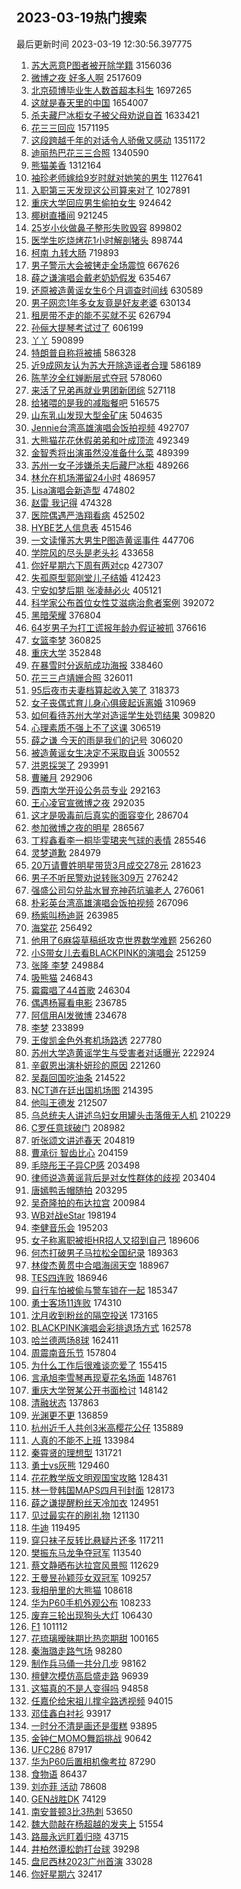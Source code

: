 ## 2023-03-19热门搜索 
最后更新时间 2023-03-19 12:30:56.397775 
1. [苏大恶意P图者被开除学籍](https://s.weibo.com/weibo?q=%23%E8%8B%8F%E5%A4%A7%E6%81%B6%E6%84%8FP%E5%9B%BE%E8%80%85%E8%A2%AB%E5%BC%80%E9%99%A4%E5%AD%A6%E7%B1%8D%23&t=31&band_rank=12&Refer=top) 3156036
1. [微博之夜 好多人啊](https://s.weibo.com/weibo?q=%E5%BE%AE%E5%8D%9A%E4%B9%8B%E5%A4%9C%20%E5%A5%BD%E5%A4%9A%E4%BA%BA%E5%95%8A&t=31&band_rank=1&Refer=top) 2517609
1. [北京硕博毕业生人数首超本科生](https://s.weibo.com/weibo?q=%23%E5%8C%97%E4%BA%AC%E7%A1%95%E5%8D%9A%E6%AF%95%E4%B8%9A%E7%94%9F%E4%BA%BA%E6%95%B0%E9%A6%96%E8%B6%85%E6%9C%AC%E7%A7%91%E7%94%9F%23&t=31&band_rank=16&Refer=top) 1697265
1. [这就是春天里的中国](https://s.weibo.com/weibo?q=%23%E8%BF%99%E5%B0%B1%E6%98%AF%E6%98%A5%E5%A4%A9%E9%87%8C%E7%9A%84%E4%B8%AD%E5%9B%BD%23&t=31&band_rank=3&Refer=top) 1654007
1. [杀夫藏尸冰柜女子被父母劝说自首](https://s.weibo.com/weibo?q=%23%E6%9D%80%E5%A4%AB%E8%97%8F%E5%B0%B8%E5%86%B0%E6%9F%9C%E5%A5%B3%E5%AD%90%E8%A2%AB%E7%88%B6%E6%AF%8D%E5%8A%9D%E8%AF%B4%E8%87%AA%E9%A6%96%23&t=31&band_rank=12&Refer=top) 1633421
1. [花三三回应](https://s.weibo.com/weibo?q=%23%E8%8A%B1%E4%B8%89%E4%B8%89%E5%9B%9E%E5%BA%94%23&t=31&band_rank=12&Refer=top) 1571195
1. [这段跨越千年的对话令人骄傲又感动](https://s.weibo.com/weibo?q=%23%E8%BF%99%E6%AE%B5%E8%B7%A8%E8%B6%8A%E5%8D%83%E5%B9%B4%E7%9A%84%E5%AF%B9%E8%AF%9D%E4%BB%A4%E4%BA%BA%E9%AA%84%E5%82%B2%E5%8F%88%E6%84%9F%E5%8A%A8%23&t=31&band_rank=3&Refer=top) 1351172
1. [迪丽热巴花三三合照](https://s.weibo.com/weibo?q=%23%E8%BF%AA%E4%B8%BD%E7%83%AD%E5%B7%B4%E8%8A%B1%E4%B8%89%E4%B8%89%E5%90%88%E7%85%A7%23&t=31&band_rank=7&Refer=top) 1340590
1. [熊猫美香](https://s.weibo.com/weibo?q=%E7%86%8A%E7%8C%AB%E7%BE%8E%E9%A6%99&t=31&band_rank=4&Refer=top) 1312164
1. [袖珍老师嫁给9岁时就对她笑的男生](https://s.weibo.com/weibo?q=%23%E8%A2%96%E7%8F%8D%E8%80%81%E5%B8%88%E5%AB%81%E7%BB%999%E5%B2%81%E6%97%B6%E5%B0%B1%E5%AF%B9%E5%A5%B9%E7%AC%91%E7%9A%84%E7%94%B7%E7%94%9F%23&t=31&band_rank=31&Refer=top) 1127641
1. [入职第三天发现这公司算来对了](https://s.weibo.com/weibo?q=%23%E5%85%A5%E8%81%8C%E7%AC%AC%E4%B8%89%E5%A4%A9%E5%8F%91%E7%8E%B0%E8%BF%99%E5%85%AC%E5%8F%B8%E7%AE%97%E6%9D%A5%E5%AF%B9%E4%BA%86%23&t=31&band_rank=5&Refer=top) 1027891
1. [重庆大学回应男生偷拍女生](https://s.weibo.com/weibo?q=%23%E9%87%8D%E5%BA%86%E5%A4%A7%E5%AD%A6%E5%9B%9E%E5%BA%94%E7%94%B7%E7%94%9F%E5%81%B7%E6%8B%8D%E5%A5%B3%E7%94%9F%23&t=31&band_rank=6&Refer=top) 924642
1. [椰树直播间](https://s.weibo.com/weibo?q=%E6%A4%B0%E6%A0%91%E7%9B%B4%E6%92%AD%E9%97%B4&t=31&band_rank=1&Refer=top) 921245
1. [25岁小伙做鼻子整形失败毁容](https://s.weibo.com/weibo?q=%2325%E5%B2%81%E5%B0%8F%E4%BC%99%E5%81%9A%E9%BC%BB%E5%AD%90%E6%95%B4%E5%BD%A2%E5%A4%B1%E8%B4%A5%E6%AF%81%E5%AE%B9%23&t=31&band_rank=37&Refer=top) 899802
1. [医学生吃烧烤花1小时解剖猪头](https://s.weibo.com/weibo?q=%23%E5%8C%BB%E5%AD%A6%E7%94%9F%E5%90%83%E7%83%A7%E7%83%A4%E8%8A%B11%E5%B0%8F%E6%97%B6%E8%A7%A3%E5%89%96%E7%8C%AA%E5%A4%B4%23&t=31&band_rank=7&Refer=top) 898744
1. [柯南 九转大肠](https://s.weibo.com/weibo?q=%E6%9F%AF%E5%8D%97%20%E4%B9%9D%E8%BD%AC%E5%A4%A7%E8%82%A0&t=31&band_rank=2&Refer=top) 719893
1. [男子警示大会被铐走全场震惊](https://s.weibo.com/weibo?q=%23%E7%94%B7%E5%AD%90%E8%AD%A6%E7%A4%BA%E5%A4%A7%E4%BC%9A%E8%A2%AB%E9%93%90%E8%B5%B0%E5%85%A8%E5%9C%BA%E9%9C%87%E6%83%8A%23&t=31&band_rank=50&Refer=top) 667626
1. [薛之谦演唱会戴老奶奶假发](https://s.weibo.com/weibo?q=%23%E8%96%9B%E4%B9%8B%E8%B0%A6%E6%BC%94%E5%94%B1%E4%BC%9A%E6%88%B4%E8%80%81%E5%A5%B6%E5%A5%B6%E5%81%87%E5%8F%91%23&t=31&band_rank=2&Refer=top) 635467
1. [还原被造黄谣女生6个月调查时间线](https://s.weibo.com/weibo?q=%23%E8%BF%98%E5%8E%9F%E8%A2%AB%E9%80%A0%E9%BB%84%E8%B0%A3%E5%A5%B3%E7%94%9F6%E4%B8%AA%E6%9C%88%E8%B0%83%E6%9F%A5%E6%97%B6%E9%97%B4%E7%BA%BF%23&t=31&band_rank=15&Refer=top) 630589
1. [男子网恋1年多女友竟是好友老婆](https://s.weibo.com/weibo?q=%23%E7%94%B7%E5%AD%90%E7%BD%91%E6%81%8B1%E5%B9%B4%E5%A4%9A%E5%A5%B3%E5%8F%8B%E7%AB%9F%E6%98%AF%E5%A5%BD%E5%8F%8B%E8%80%81%E5%A9%86%23&t=31&band_rank=5&Refer=top) 630134
1. [租房带不走的能不买就不买](https://s.weibo.com/weibo?q=%23%E7%A7%9F%E6%88%BF%E5%B8%A6%E4%B8%8D%E8%B5%B0%E7%9A%84%E8%83%BD%E4%B8%8D%E4%B9%B0%E5%B0%B1%E4%B8%8D%E4%B9%B0%23&t=31&band_rank=41&Refer=top) 626794
1. [孙俪大提琴考试过了](https://s.weibo.com/weibo?q=%23%E5%AD%99%E4%BF%AA%E5%A4%A7%E6%8F%90%E7%90%B4%E8%80%83%E8%AF%95%E8%BF%87%E4%BA%86%23&t=31&band_rank=11&Refer=top) 606199
1. [丫丫](https://s.weibo.com/weibo?q=%E4%B8%AB%E4%B8%AB&t=31&band_rank=4&Refer=top) 590899
1. [特朗普自称将被捕](https://s.weibo.com/weibo?q=%23%E7%89%B9%E6%9C%97%E6%99%AE%E8%87%AA%E7%A7%B0%E5%B0%86%E8%A2%AB%E6%8D%95%23&t=31&band_rank=6&Refer=top) 586328
1. [近9成网友认为苏大开除造谣者合理](https://s.weibo.com/weibo?q=%23%E8%BF%919%E6%88%90%E7%BD%91%E5%8F%8B%E8%AE%A4%E4%B8%BA%E8%8B%8F%E5%A4%A7%E5%BC%80%E9%99%A4%E9%80%A0%E8%B0%A3%E8%80%85%E5%90%88%E7%90%86%23&t=31&band_rank=18&Refer=top) 586189
1. [陈芋汐全红婵断层式夺冠](https://s.weibo.com/weibo?q=%23%E9%99%88%E8%8A%8B%E6%B1%90%E5%85%A8%E7%BA%A2%E5%A9%B5%E6%96%AD%E5%B1%82%E5%BC%8F%E5%A4%BA%E5%86%A0%23&t=31&band_rank=42&Refer=top) 578060
1. [来活了兄弟再就业男团新团综](https://s.weibo.com/weibo?q=%23%E6%9D%A5%E6%B4%BB%E4%BA%86%E5%85%84%E5%BC%9F%E5%86%8D%E5%B0%B1%E4%B8%9A%E7%94%B7%E5%9B%A2%E6%96%B0%E5%9B%A2%E7%BB%BC%23&t=31&band_rank=9&Refer=top) 527118
1. [给猪喂的是我的减脂餐吧](https://s.weibo.com/weibo?q=%23%E7%BB%99%E7%8C%AA%E5%96%82%E7%9A%84%E6%98%AF%E6%88%91%E7%9A%84%E5%87%8F%E8%84%82%E9%A4%90%E5%90%A7%23&t=31&band_rank=8&Refer=top) 516575
1. [山东乳山发现大型金矿床](https://s.weibo.com/weibo?q=%23%E5%B1%B1%E4%B8%9C%E4%B9%B3%E5%B1%B1%E5%8F%91%E7%8E%B0%E5%A4%A7%E5%9E%8B%E9%87%91%E7%9F%BF%E5%BA%8A%23&t=31&band_rank=48&Refer=top) 504635
1. [Jennie台湾高雄演唱会饭拍视频](https://s.weibo.com/weibo?q=%23Jennie%E5%8F%B0%E6%B9%BE%E9%AB%98%E9%9B%84%E6%BC%94%E5%94%B1%E4%BC%9A%E9%A5%AD%E6%8B%8D%E8%A7%86%E9%A2%91%23&t=31&band_rank=7&Refer=top) 492707
1. [大熊猫花花休假弟弟和叶成顶流](https://s.weibo.com/weibo?q=%23%E5%A4%A7%E7%86%8A%E7%8C%AB%E8%8A%B1%E8%8A%B1%E4%BC%91%E5%81%87%E5%BC%9F%E5%BC%9F%E5%92%8C%E5%8F%B6%E6%88%90%E9%A1%B6%E6%B5%81%23&t=31&band_rank=26&Refer=top) 492349
1. [金智秀将出演虽然没准备什么菜](https://s.weibo.com/weibo?q=%23%E9%87%91%E6%99%BA%E7%A7%80%E5%B0%86%E5%87%BA%E6%BC%94%E8%99%BD%E7%84%B6%E6%B2%A1%E5%87%86%E5%A4%87%E4%BB%80%E4%B9%88%E8%8F%9C%23&t=31&band_rank=10&Refer=top) 489399
1. [苏州一女子涉嫌杀夫后藏尸冰柜](https://s.weibo.com/weibo?q=%23%E8%8B%8F%E5%B7%9E%E4%B8%80%E5%A5%B3%E5%AD%90%E6%B6%89%E5%AB%8C%E6%9D%80%E5%A4%AB%E5%90%8E%E8%97%8F%E5%B0%B8%E5%86%B0%E6%9F%9C%23&t=31&band_rank=11&Refer=top) 489266
1. [林允在机场滞留24小时](https://s.weibo.com/weibo?q=%23%E6%9E%97%E5%85%81%E5%9C%A8%E6%9C%BA%E5%9C%BA%E6%BB%9E%E7%95%9924%E5%B0%8F%E6%97%B6%23&t=31&band_rank=15&Refer=top) 486957
1. [Lisa演唱会新造型](https://s.weibo.com/weibo?q=%23Lisa%E6%BC%94%E5%94%B1%E4%BC%9A%E6%96%B0%E9%80%A0%E5%9E%8B%23&t=31&band_rank=9&Refer=top) 474802
1. [赵雷 我记得](https://s.weibo.com/weibo?q=%E8%B5%B5%E9%9B%B7%20%E6%88%91%E8%AE%B0%E5%BE%97&t=31&band_rank=20&Refer=top) 474328
1. [医院偶遇严浩翔看病](https://s.weibo.com/weibo?q=%23%E5%8C%BB%E9%99%A2%E5%81%B6%E9%81%87%E4%B8%A5%E6%B5%A9%E7%BF%94%E7%9C%8B%E7%97%85%23&t=31&band_rank=13&Refer=top) 452502
1. [HYBE艺人信息表](https://s.weibo.com/weibo?q=%23HYBE%E8%89%BA%E4%BA%BA%E4%BF%A1%E6%81%AF%E8%A1%A8%23&t=31&band_rank=14&Refer=top) 451546
1. [一文读懂苏大男生P图造黄谣事件](https://s.weibo.com/weibo?q=%23%E4%B8%80%E6%96%87%E8%AF%BB%E6%87%82%E8%8B%8F%E5%A4%A7%E7%94%B7%E7%94%9FP%E5%9B%BE%E9%80%A0%E9%BB%84%E8%B0%A3%E4%BA%8B%E4%BB%B6%23&t=31&band_rank=25&Refer=top) 447706
1. [学院风的尽头是老头衫](https://s.weibo.com/weibo?q=%23%E5%AD%A6%E9%99%A2%E9%A3%8E%E7%9A%84%E5%B0%BD%E5%A4%B4%E6%98%AF%E8%80%81%E5%A4%B4%E8%A1%AB%23&t=31&band_rank=19&Refer=top) 433658
1. [你好星期六下周有两对cp](https://s.weibo.com/weibo?q=%23%E4%BD%A0%E5%A5%BD%E6%98%9F%E6%9C%9F%E5%85%AD%E4%B8%8B%E5%91%A8%E6%9C%89%E4%B8%A4%E5%AF%B9cp%23&t=31&band_rank=9&Refer=top) 427307
1. [失孤原型郭刚堂儿子结婚](https://s.weibo.com/weibo?q=%23%E5%A4%B1%E5%AD%A4%E5%8E%9F%E5%9E%8B%E9%83%AD%E5%88%9A%E5%A0%82%E5%84%BF%E5%AD%90%E7%BB%93%E5%A9%9A%23&t=31&band_rank=13&Refer=top) 412423
1. [宁安如梦后期 张凌赫必火](https://s.weibo.com/weibo?q=%E5%AE%81%E5%AE%89%E5%A6%82%E6%A2%A6%E5%90%8E%E6%9C%9F%20%E5%BC%A0%E5%87%8C%E8%B5%AB%E5%BF%85%E7%81%AB&t=31&band_rank=36&Refer=top) 405121
1. [科学家公布首位女性艾滋病治愈者案例](https://s.weibo.com/weibo?q=%23%E7%A7%91%E5%AD%A6%E5%AE%B6%E5%85%AC%E5%B8%83%E9%A6%96%E4%BD%8D%E5%A5%B3%E6%80%A7%E8%89%BE%E6%BB%8B%E7%97%85%E6%B2%BB%E6%84%88%E8%80%85%E6%A1%88%E4%BE%8B%23&t=31&band_rank=39&Refer=top) 392072
1. [黑暗荣耀](https://s.weibo.com/weibo?q=%23%E9%BB%91%E6%9A%97%E8%8D%A3%E8%80%80%23&t=31&band_rank=8&Refer=top) 376804
1. [64岁男子为打工谎报年龄办假证被抓](https://s.weibo.com/weibo?q=%2364%E5%B2%81%E7%94%B7%E5%AD%90%E4%B8%BA%E6%89%93%E5%B7%A5%E8%B0%8E%E6%8A%A5%E5%B9%B4%E9%BE%84%E5%8A%9E%E5%81%87%E8%AF%81%E8%A2%AB%E6%8A%93%23&t=31&band_rank=18&Refer=top) 376616
1. [女篮李梦](https://s.weibo.com/weibo?q=%E5%A5%B3%E7%AF%AE%E6%9D%8E%E6%A2%A6&t=31&band_rank=22&Refer=top) 360825
1. [重庆大学](https://s.weibo.com/weibo?q=%E9%87%8D%E5%BA%86%E5%A4%A7%E5%AD%A6&t=31&band_rank=13&Refer=top) 352848
1. [在暴雪时分返航成功海报](https://s.weibo.com/weibo?q=%23%E5%9C%A8%E6%9A%B4%E9%9B%AA%E6%97%B6%E5%88%86%E8%BF%94%E8%88%AA%E6%88%90%E5%8A%9F%E6%B5%B7%E6%8A%A5%23&t=31&band_rank=25&Refer=top) 338460
1. [花三三卢靖姗合照](https://s.weibo.com/weibo?q=%E8%8A%B1%E4%B8%89%E4%B8%89%E5%8D%A2%E9%9D%96%E5%A7%97%E5%90%88%E7%85%A7&t=31&band_rank=13&Refer=top) 326011
1. [95后夜市夫妻档算起收入笑了](https://s.weibo.com/weibo?q=%2395%E5%90%8E%E5%A4%9C%E5%B8%82%E5%A4%AB%E5%A6%BB%E6%A1%A3%E7%AE%97%E8%B5%B7%E6%94%B6%E5%85%A5%E7%AC%91%E4%BA%86%23&t=31&band_rank=21&Refer=top) 318373
1. [女子丧偶式育儿身心俱疲起诉离婚](https://s.weibo.com/weibo?q=%23%E5%A5%B3%E5%AD%90%E4%B8%A7%E5%81%B6%E5%BC%8F%E8%82%B2%E5%84%BF%E8%BA%AB%E5%BF%83%E4%BF%B1%E7%96%B2%E8%B5%B7%E8%AF%89%E7%A6%BB%E5%A9%9A%23&t=31&band_rank=49&Refer=top) 310969
1. [如何看待苏州大学对造谣学生处罚结果](https://s.weibo.com/weibo?q=%23%E5%A6%82%E4%BD%95%E7%9C%8B%E5%BE%85%E8%8B%8F%E5%B7%9E%E5%A4%A7%E5%AD%A6%E5%AF%B9%E9%80%A0%E8%B0%A3%E5%AD%A6%E7%94%9F%E5%A4%84%E7%BD%9A%E7%BB%93%E6%9E%9C%23&t=31&band_rank=17&Refer=top) 309820
1. [心理素质不强上不了这课](https://s.weibo.com/weibo?q=%23%E5%BF%83%E7%90%86%E7%B4%A0%E8%B4%A8%E4%B8%8D%E5%BC%BA%E4%B8%8A%E4%B8%8D%E4%BA%86%E8%BF%99%E8%AF%BE%23&t=31&band_rank=50&Refer=top) 306519
1. [薛之谦 今天的雨是我们的记号](https://s.weibo.com/weibo?q=%E8%96%9B%E4%B9%8B%E8%B0%A6%20%E4%BB%8A%E5%A4%A9%E7%9A%84%E9%9B%A8%E6%98%AF%E6%88%91%E4%BB%AC%E7%9A%84%E8%AE%B0%E5%8F%B7&t=31&band_rank=25&Refer=top) 306020
1. [被造黄谣女生决定不采取自诉](https://s.weibo.com/weibo?q=%23%E8%A2%AB%E9%80%A0%E9%BB%84%E8%B0%A3%E5%A5%B3%E7%94%9F%E5%86%B3%E5%AE%9A%E4%B8%8D%E9%87%87%E5%8F%96%E8%87%AA%E8%AF%89%23&t=31&band_rank=14&Refer=top) 300552
1. [洪恩採哭了](https://s.weibo.com/weibo?q=%23%E6%B4%AA%E6%81%A9%E6%8E%A1%E5%93%AD%E4%BA%86%23&t=31&band_rank=10&Refer=top) 293991
1. [曹曦月](https://s.weibo.com/weibo?q=%E6%9B%B9%E6%9B%A6%E6%9C%88&t=31&band_rank=11&Refer=top) 292906
1. [西南大学开设公务员专业](https://s.weibo.com/weibo?q=%23%E8%A5%BF%E5%8D%97%E5%A4%A7%E5%AD%A6%E5%BC%80%E8%AE%BE%E5%85%AC%E5%8A%A1%E5%91%98%E4%B8%93%E4%B8%9A%23&t=31&band_rank=12&Refer=top) 292163
1. [王心凌官宣微博之夜](https://s.weibo.com/weibo?q=%23%E7%8E%8B%E5%BF%83%E5%87%8C%E5%AE%98%E5%AE%A3%E5%BE%AE%E5%8D%9A%E4%B9%8B%E5%A4%9C%23&t=31&band_rank=25&Refer=top) 292035
1. [这才是吸毒前后真实的面容变化](https://s.weibo.com/weibo?q=%23%E8%BF%99%E6%89%8D%E6%98%AF%E5%90%B8%E6%AF%92%E5%89%8D%E5%90%8E%E7%9C%9F%E5%AE%9E%E7%9A%84%E9%9D%A2%E5%AE%B9%E5%8F%98%E5%8C%96%23&t=31&band_rank=15&Refer=top) 286704
1. [参加微博之夜的明星](https://s.weibo.com/weibo?q=%23%E5%8F%82%E5%8A%A0%E5%BE%AE%E5%8D%9A%E4%B9%8B%E5%A4%9C%E7%9A%84%E6%98%8E%E6%98%9F%23&t=31&band_rank=23&Refer=top) 286567
1. [丁程鑫看李一桐毕雯珺夹气球的表情](https://s.weibo.com/weibo?q=%23%E4%B8%81%E7%A8%8B%E9%91%AB%E7%9C%8B%E6%9D%8E%E4%B8%80%E6%A1%90%E6%AF%95%E9%9B%AF%E7%8F%BA%E5%A4%B9%E6%B0%94%E7%90%83%E7%9A%84%E8%A1%A8%E6%83%85%23&t=31&band_rank=16&Refer=top) 285546
1. [灵梦道歉](https://s.weibo.com/weibo?q=%23%E7%81%B5%E6%A2%A6%E9%81%93%E6%AD%89%23&t=31&band_rank=17&Refer=top) 284979
1. [20万请曹姓明星带货3月成交278元](https://s.weibo.com/weibo?q=%2320%E4%B8%87%E8%AF%B7%E6%9B%B9%E5%A7%93%E6%98%8E%E6%98%9F%E5%B8%A6%E8%B4%A73%E6%9C%88%E6%88%90%E4%BA%A4278%E5%85%83%23&t=31&band_rank=33&Refer=top) 281623
1. [男子不听民警劝说转账309万](https://s.weibo.com/weibo?q=%23%E7%94%B7%E5%AD%90%E4%B8%8D%E5%90%AC%E6%B0%91%E8%AD%A6%E5%8A%9D%E8%AF%B4%E8%BD%AC%E8%B4%A6309%E4%B8%87%23&t=31&band_rank=22&Refer=top) 276242
1. [强盛公司勾兑盐水冒充神药坑骗老人](https://s.weibo.com/weibo?q=%23%E5%BC%BA%E7%9B%9B%E5%85%AC%E5%8F%B8%E5%8B%BE%E5%85%91%E7%9B%90%E6%B0%B4%E5%86%92%E5%85%85%E7%A5%9E%E8%8D%AF%E5%9D%91%E9%AA%97%E8%80%81%E4%BA%BA%23&t=31&band_rank=18&Refer=top) 276061
1. [朴彩英台湾高雄演唱会饭拍视频](https://s.weibo.com/weibo?q=%23%E6%9C%B4%E5%BD%A9%E8%8B%B1%E5%8F%B0%E6%B9%BE%E9%AB%98%E9%9B%84%E6%BC%94%E5%94%B1%E4%BC%9A%E9%A5%AD%E6%8B%8D%E8%A7%86%E9%A2%91%23&t=31&band_rank=24&Refer=top) 267096
1. [杨紫叫杨迪哥](https://s.weibo.com/weibo?q=%23%E6%9D%A8%E7%B4%AB%E5%8F%AB%E6%9D%A8%E8%BF%AA%E5%93%A5%23&t=31&band_rank=19&Refer=top) 263985
1. [海棠花](https://s.weibo.com/weibo?q=%23%E6%B5%B7%E6%A3%A0%E8%8A%B1%23&t=31&band_rank=43&Refer=top) 256492
1. [他用了6麻袋草稿纸攻克世界数学难题](https://s.weibo.com/weibo?q=%23%E4%BB%96%E7%94%A8%E4%BA%866%E9%BA%BB%E8%A2%8B%E8%8D%89%E7%A8%BF%E7%BA%B8%E6%94%BB%E5%85%8B%E4%B8%96%E7%95%8C%E6%95%B0%E5%AD%A6%E9%9A%BE%E9%A2%98%23&t=31&band_rank=34&Refer=top) 256260
1. [小S带女儿去看BLACKPINK的演唱会](https://s.weibo.com/weibo?q=%23%E5%B0%8FS%E5%B8%A6%E5%A5%B3%E5%84%BF%E5%8E%BB%E7%9C%8BBLACKPINK%E7%9A%84%E6%BC%94%E5%94%B1%E4%BC%9A%23&t=31&band_rank=20&Refer=top) 251259
1. [张隆 李梦](https://s.weibo.com/weibo?q=%E5%BC%A0%E9%9A%86%20%E6%9D%8E%E6%A2%A6&t=31&band_rank=21&Refer=top) 249884
1. [吸熊猫](https://s.weibo.com/weibo?q=%E5%90%B8%E7%86%8A%E7%8C%AB&t=31&band_rank=29&Refer=top) 246843
1. [霉霉唱了44首歌](https://s.weibo.com/weibo?q=%E9%9C%89%E9%9C%89%E5%94%B1%E4%BA%8644%E9%A6%96%E6%AD%8C&t=31&band_rank=22&Refer=top) 246304
1. [偶遇杨幂看电影](https://s.weibo.com/weibo?q=%23%E5%81%B6%E9%81%87%E6%9D%A8%E5%B9%82%E7%9C%8B%E7%94%B5%E5%BD%B1%23&t=31&band_rank=23&Refer=top) 236785
1. [阿信用AI发微博](https://s.weibo.com/weibo?q=%23%E9%98%BF%E4%BF%A1%E7%94%A8AI%E5%8F%91%E5%BE%AE%E5%8D%9A%23&t=31&band_rank=24&Refer=top) 234678
1. [李梦](https://s.weibo.com/weibo?q=%E6%9D%8E%E6%A2%A6&t=31&band_rank=25&Refer=top) 233899
1. [王俊凯金色外套机场路透](https://s.weibo.com/weibo?q=%23%E7%8E%8B%E4%BF%8A%E5%87%AF%E9%87%91%E8%89%B2%E5%A4%96%E5%A5%97%E6%9C%BA%E5%9C%BA%E8%B7%AF%E9%80%8F%23&t=31&band_rank=26&Refer=top) 227780
1. [苏州大学造黄谣学生与受害者对话曝光](https://s.weibo.com/weibo?q=%23%E8%8B%8F%E5%B7%9E%E5%A4%A7%E5%AD%A6%E9%80%A0%E9%BB%84%E8%B0%A3%E5%AD%A6%E7%94%9F%E4%B8%8E%E5%8F%97%E5%AE%B3%E8%80%85%E5%AF%B9%E8%AF%9D%E6%9B%9D%E5%85%89%23&t=31&band_rank=41&Refer=top) 222924
1. [辛叡恩出演朴妍珍的原因](https://s.weibo.com/weibo?q=%23%E8%BE%9B%E5%8F%A1%E6%81%A9%E5%87%BA%E6%BC%94%E6%9C%B4%E5%A6%8D%E7%8F%8D%E7%9A%84%E5%8E%9F%E5%9B%A0%23&t=31&band_rank=32&Refer=top) 221260
1. [吴磊回国吃油条](https://s.weibo.com/weibo?q=%23%E5%90%B4%E7%A3%8A%E5%9B%9E%E5%9B%BD%E5%90%83%E6%B2%B9%E6%9D%A1%23&t=31&band_rank=30&Refer=top) 214522
1. [NCT道在廷出国机场图](https://s.weibo.com/weibo?q=%23NCT%E9%81%93%E5%9C%A8%E5%BB%B7%E5%87%BA%E5%9B%BD%E6%9C%BA%E5%9C%BA%E5%9B%BE%23&t=31&band_rank=29&Refer=top) 214395
1. [他叫王德发](https://s.weibo.com/weibo?q=%E4%BB%96%E5%8F%AB%E7%8E%8B%E5%BE%B7%E5%8F%91&t=31&band_rank=24&Refer=top) 212507
1. [乌总统夫人讲述乌妇女用罐头击落俄无人机](https://s.weibo.com/weibo?q=%23%E4%B9%8C%E6%80%BB%E7%BB%9F%E5%A4%AB%E4%BA%BA%E8%AE%B2%E8%BF%B0%E4%B9%8C%E5%A6%87%E5%A5%B3%E7%94%A8%E7%BD%90%E5%A4%B4%E5%87%BB%E8%90%BD%E4%BF%84%E6%97%A0%E4%BA%BA%E6%9C%BA%23&t=31&band_rank=34&Refer=top) 210229
1. [C罗任意球破门](https://s.weibo.com/weibo?q=%23C%E7%BD%97%E4%BB%BB%E6%84%8F%E7%90%83%E7%A0%B4%E9%97%A8%23&t=31&band_rank=16&Refer=top) 208982
1. [听张颂文讲述春天](https://s.weibo.com/weibo?q=%23%E5%90%AC%E5%BC%A0%E9%A2%82%E6%96%87%E8%AE%B2%E8%BF%B0%E6%98%A5%E5%A4%A9%23&t=31&band_rank=27&Refer=top) 204819
1. [曹承衍 智齿比心](https://s.weibo.com/weibo?q=%E6%9B%B9%E6%89%BF%E8%A1%8D%20%E6%99%BA%E9%BD%BF%E6%AF%94%E5%BF%83&t=31&band_rank=36&Refer=top) 204159
1. [毛晓彤王子异CP感](https://s.weibo.com/weibo?q=%23%E6%AF%9B%E6%99%93%E5%BD%A4%E7%8E%8B%E5%AD%90%E5%BC%82CP%E6%84%9F%23&t=31&band_rank=40&Refer=top) 203498
1. [律师说造黄谣背后是对女性群体的歧视](https://s.weibo.com/weibo?q=%23%E5%BE%8B%E5%B8%88%E8%AF%B4%E9%80%A0%E9%BB%84%E8%B0%A3%E8%83%8C%E5%90%8E%E6%98%AF%E5%AF%B9%E5%A5%B3%E6%80%A7%E7%BE%A4%E4%BD%93%E7%9A%84%E6%AD%A7%E8%A7%86%23&t=31&band_rank=26&Refer=top) 203404
1. [唐嫣鸭舌帽随拍](https://s.weibo.com/weibo?q=%23%E5%94%90%E5%AB%A3%E9%B8%AD%E8%88%8C%E5%B8%BD%E9%9A%8F%E6%8B%8D%23&t=31&band_rank=26&Refer=top) 203295
1. [吴奇隆拍的布达拉宫](https://s.weibo.com/weibo?q=%23%E5%90%B4%E5%A5%87%E9%9A%86%E6%8B%8D%E7%9A%84%E5%B8%83%E8%BE%BE%E6%8B%89%E5%AE%AB%23&t=31&band_rank=37&Refer=top) 200984
1. [WB对战eStar](https://s.weibo.com/weibo?q=%23WB%E5%AF%B9%E6%88%98eStar%23&t=31&band_rank=28&Refer=top) 198194
1. [李健音乐会](https://s.weibo.com/weibo?q=%E6%9D%8E%E5%81%A5%E9%9F%B3%E4%B9%90%E4%BC%9A&t=31&band_rank=29&Refer=top) 195203
1. [女子称离职被拒HR招人又招到自己](https://s.weibo.com/weibo?q=%23%E5%A5%B3%E5%AD%90%E7%A7%B0%E7%A6%BB%E8%81%8C%E8%A2%AB%E6%8B%92HR%E6%8B%9B%E4%BA%BA%E5%8F%88%E6%8B%9B%E5%88%B0%E8%87%AA%E5%B7%B1%23&t=31&band_rank=30&Refer=top) 189606
1. [何杰打破男子马拉松全国纪录](https://s.weibo.com/weibo?q=%23%E4%BD%95%E6%9D%B0%E6%89%93%E7%A0%B4%E7%94%B7%E5%AD%90%E9%A9%AC%E6%8B%89%E6%9D%BE%E5%85%A8%E5%9B%BD%E7%BA%AA%E5%BD%95%23&t=31&band_rank=28&Refer=top) 189363
1. [林俊杰黄贯中合唱海阔天空](https://s.weibo.com/weibo?q=%23%E6%9E%97%E4%BF%8A%E6%9D%B0%E9%BB%84%E8%B4%AF%E4%B8%AD%E5%90%88%E5%94%B1%E6%B5%B7%E9%98%94%E5%A4%A9%E7%A9%BA%23&t=31&band_rank=31&Refer=top) 188967
1. [TES四连败](https://s.weibo.com/weibo?q=%23TES%E5%9B%9B%E8%BF%9E%E8%B4%A5%23&t=31&band_rank=32&Refer=top) 186946
1. [自行车怕被偷与警车锁在一起](https://s.weibo.com/weibo?q=%23%E8%87%AA%E8%A1%8C%E8%BD%A6%E6%80%95%E8%A2%AB%E5%81%B7%E4%B8%8E%E8%AD%A6%E8%BD%A6%E9%94%81%E5%9C%A8%E4%B8%80%E8%B5%B7%23&t=31&band_rank=49&Refer=top) 185347
1. [勇士客场11连败](https://s.weibo.com/weibo?q=%23%E5%8B%87%E5%A3%AB%E5%AE%A2%E5%9C%BA11%E8%BF%9E%E8%B4%A5%23&t=31&band_rank=30&Refer=top) 174310
1. [沈月收到粉丝的隔空投送](https://s.weibo.com/weibo?q=%23%E6%B2%88%E6%9C%88%E6%94%B6%E5%88%B0%E7%B2%89%E4%B8%9D%E7%9A%84%E9%9A%94%E7%A9%BA%E6%8A%95%E9%80%81%23&t=31&band_rank=32&Refer=top) 173165
1. [BLACKPINK演唱会彩排退场方式](https://s.weibo.com/weibo?q=%23BLACKPINK%E6%BC%94%E5%94%B1%E4%BC%9A%E5%BD%A9%E6%8E%92%E9%80%80%E5%9C%BA%E6%96%B9%E5%BC%8F%23&t=31&band_rank=33&Refer=top) 162578
1. [哈兰德两场8球](https://s.weibo.com/weibo?q=%23%E5%93%88%E5%85%B0%E5%BE%B7%E4%B8%A4%E5%9C%BA8%E7%90%83%23&t=31&band_rank=31&Refer=top) 162411
1. [周震南音乐节](https://s.weibo.com/weibo?q=%E5%91%A8%E9%9C%87%E5%8D%97%E9%9F%B3%E4%B9%90%E8%8A%82&t=31&band_rank=35&Refer=top) 157804
1. [为什么工作后很难谈恋爱了](https://s.weibo.com/weibo?q=%23%E4%B8%BA%E4%BB%80%E4%B9%88%E5%B7%A5%E4%BD%9C%E5%90%8E%E5%BE%88%E9%9A%BE%E8%B0%88%E6%81%8B%E7%88%B1%E4%BA%86%23&t=31&band_rank=36&Refer=top) 155415
1. [言承旭李雪琴再现夏花名场面](https://s.weibo.com/weibo?q=%23%E8%A8%80%E6%89%BF%E6%97%AD%E6%9D%8E%E9%9B%AA%E7%90%B4%E5%86%8D%E7%8E%B0%E5%A4%8F%E8%8A%B1%E5%90%8D%E5%9C%BA%E9%9D%A2%23&t=31&band_rank=37&Refer=top) 148761
1. [重庆大学贺某公开书面检讨](https://s.weibo.com/weibo?q=%23%E9%87%8D%E5%BA%86%E5%A4%A7%E5%AD%A6%E8%B4%BA%E6%9F%90%E5%85%AC%E5%BC%80%E4%B9%A6%E9%9D%A2%E6%A3%80%E8%AE%A8%23&t=31&band_rank=31&Refer=top) 148142
1. [清融状态](https://s.weibo.com/weibo?q=%23%E6%B8%85%E8%9E%8D%E7%8A%B6%E6%80%81%23&t=31&band_rank=38&Refer=top) 137863
1. [光渊更不更](https://s.weibo.com/weibo?q=%23%E5%85%89%E6%B8%8A%E6%9B%B4%E4%B8%8D%E6%9B%B4%23&t=31&band_rank=39&Refer=top) 136859
1. [杭州近千人共创3米高樱花公仔](https://s.weibo.com/weibo?q=%23%E6%9D%AD%E5%B7%9E%E8%BF%91%E5%8D%83%E4%BA%BA%E5%85%B1%E5%88%9B3%E7%B1%B3%E9%AB%98%E6%A8%B1%E8%8A%B1%E5%85%AC%E4%BB%94%23&t=31&band_rank=40&Refer=top) 135889
1. [人真的不能不上班](https://s.weibo.com/weibo?q=%23%E4%BA%BA%E7%9C%9F%E7%9A%84%E4%B8%8D%E8%83%BD%E4%B8%8D%E4%B8%8A%E7%8F%AD%23&t=31&band_rank=40&Refer=top) 133984
1. [秦霄贤的理想型](https://s.weibo.com/weibo?q=%23%E7%A7%A6%E9%9C%84%E8%B4%A4%E7%9A%84%E7%90%86%E6%83%B3%E5%9E%8B%23&t=31&band_rank=41&Refer=top) 131721
1. [勇士vs灰熊](https://s.weibo.com/weibo?q=%23%E5%8B%87%E5%A3%ABvs%E7%81%B0%E7%86%8A%23&t=31&band_rank=46&Refer=top) 129460
1. [花花教学版文明观国宝攻略](https://s.weibo.com/weibo?q=%23%E8%8A%B1%E8%8A%B1%E6%95%99%E5%AD%A6%E7%89%88%E6%96%87%E6%98%8E%E8%A7%82%E5%9B%BD%E5%AE%9D%E6%94%BB%E7%95%A5%23&t=31&band_rank=45&Refer=top) 128431
1. [林一登韩国MAPS四月刊封面](https://s.weibo.com/weibo?q=%23%E6%9E%97%E4%B8%80%E7%99%BB%E9%9F%A9%E5%9B%BDMAPS%E5%9B%9B%E6%9C%88%E5%88%8A%E5%B0%81%E9%9D%A2%23&t=31&band_rank=37&Refer=top) 128173
1. [薛之谦提醒粉丝天冷加衣](https://s.weibo.com/weibo?q=%23%E8%96%9B%E4%B9%8B%E8%B0%A6%E6%8F%90%E9%86%92%E7%B2%89%E4%B8%9D%E5%A4%A9%E5%86%B7%E5%8A%A0%E8%A1%A3%23&t=31&band_rank=40&Refer=top) 124951
1. [见过最实在的刷礼物](https://s.weibo.com/weibo?q=%23%E8%A7%81%E8%BF%87%E6%9C%80%E5%AE%9E%E5%9C%A8%E7%9A%84%E5%88%B7%E7%A4%BC%E7%89%A9%23&t=31&band_rank=42&Refer=top) 121130
1. [牛迪](https://s.weibo.com/weibo?q=%E7%89%9B%E8%BF%AA&t=31&band_rank=43&Refer=top) 119495
1. [穿只袜子反转比悬疑片还多](https://s.weibo.com/weibo?q=%23%E7%A9%BF%E5%8F%AA%E8%A2%9C%E5%AD%90%E5%8F%8D%E8%BD%AC%E6%AF%94%E6%82%AC%E7%96%91%E7%89%87%E8%BF%98%E5%A4%9A%23&t=31&band_rank=49&Refer=top) 117211
1. [樊振东马龙争夺冠军](https://s.weibo.com/weibo?q=%23%E6%A8%8A%E6%8C%AF%E4%B8%9C%E9%A9%AC%E9%BE%99%E4%BA%89%E5%A4%BA%E5%86%A0%E5%86%9B%23&t=31&band_rank=44&Refer=top) 113540
1. [蔡文静晒布达拉宫风景照](https://s.weibo.com/weibo?q=%23%E8%94%A1%E6%96%87%E9%9D%99%E6%99%92%E5%B8%83%E8%BE%BE%E6%8B%89%E5%AE%AB%E9%A3%8E%E6%99%AF%E7%85%A7%23&t=31&band_rank=27&Refer=top) 112629
1. [王曼昱孙颖莎女双冠军](https://s.weibo.com/weibo?q=%23%E7%8E%8B%E6%9B%BC%E6%98%B1%E5%AD%99%E9%A2%96%E8%8E%8E%E5%A5%B3%E5%8F%8C%E5%86%A0%E5%86%9B%23&t=31&band_rank=45&Refer=top) 109257
1. [我相册里的大熊猫](https://s.weibo.com/weibo?q=%23%E6%88%91%E7%9B%B8%E5%86%8C%E9%87%8C%E7%9A%84%E5%A4%A7%E7%86%8A%E7%8C%AB%23&t=31&band_rank=42&Refer=top) 108618
1. [华为P60手机外观公布](https://s.weibo.com/weibo?q=%23%E5%8D%8E%E4%B8%BAP60%E6%89%8B%E6%9C%BA%E5%A4%96%E8%A7%82%E5%85%AC%E5%B8%83%23&t=31&band_rank=48&Refer=top) 108233
1. [废弃三轮出现狗头大灯](https://s.weibo.com/weibo?q=%23%E5%BA%9F%E5%BC%83%E4%B8%89%E8%BD%AE%E5%87%BA%E7%8E%B0%E7%8B%97%E5%A4%B4%E5%A4%A7%E7%81%AF%23&t=31&band_rank=47&Refer=top) 106430
1. [F1](https://s.weibo.com/weibo?q=F1&t=31&band_rank=28&Refer=top) 101112
1. [花琉璃暧昧期比热恋期甜](https://s.weibo.com/weibo?q=%23%E8%8A%B1%E7%90%89%E7%92%83%E6%9A%A7%E6%98%A7%E6%9C%9F%E6%AF%94%E7%83%AD%E6%81%8B%E6%9C%9F%E7%94%9C%23&t=31&band_rank=46&Refer=top) 100165
1. [秦海璐走路气场](https://s.weibo.com/weibo?q=%23%E7%A7%A6%E6%B5%B7%E7%92%90%E8%B5%B0%E8%B7%AF%E6%B0%94%E5%9C%BA%23&t=31&band_rank=44&Refer=top) 98280
1. [制作兵马俑一共分几步](https://s.weibo.com/weibo?q=%23%E5%88%B6%E4%BD%9C%E5%85%B5%E9%A9%AC%E4%BF%91%E4%B8%80%E5%85%B1%E5%88%86%E5%87%A0%E6%AD%A5%23&t=31&band_rank=44&Refer=top) 98162
1. [檀健次模仿高启盛走路](https://s.weibo.com/weibo?q=%23%E6%AA%80%E5%81%A5%E6%AC%A1%E6%A8%A1%E4%BB%BF%E9%AB%98%E5%90%AF%E7%9B%9B%E8%B5%B0%E8%B7%AF%23&t=31&band_rank=48&Refer=top) 96939
1. [这猫真的不是人变得吗](https://s.weibo.com/weibo?q=%23%E8%BF%99%E7%8C%AB%E7%9C%9F%E7%9A%84%E4%B8%8D%E6%98%AF%E4%BA%BA%E5%8F%98%E5%BE%97%E5%90%97%23&t=31&band_rank=50&Refer=top) 94858
1. [任嘉伦给宋祖儿撑伞路透视频](https://s.weibo.com/weibo?q=%23%E4%BB%BB%E5%98%89%E4%BC%A6%E7%BB%99%E5%AE%8B%E7%A5%96%E5%84%BF%E6%92%91%E4%BC%9E%E8%B7%AF%E9%80%8F%E8%A7%86%E9%A2%91%23&t=31&band_rank=47&Refer=top) 94015
1. [邓佳鑫白衬衫](https://s.weibo.com/weibo?q=%23%E9%82%93%E4%BD%B3%E9%91%AB%E7%99%BD%E8%A1%AC%E8%A1%AB%23&t=31&band_rank=35&Refer=top) 93917
1. [一时分不清是画还是蛋糕](https://s.weibo.com/weibo?q=%23%E4%B8%80%E6%97%B6%E5%88%86%E4%B8%8D%E6%B8%85%E6%98%AF%E7%94%BB%E8%BF%98%E6%98%AF%E8%9B%8B%E7%B3%95%23&t=31&band_rank=50&Refer=top) 93895
1. [金钟仁MOMO舞蹈挑战](https://s.weibo.com/weibo?q=%23%E9%87%91%E9%92%9F%E4%BB%81MOMO%E8%88%9E%E8%B9%88%E6%8C%91%E6%88%98%23&t=31&band_rank=48&Refer=top) 90642
1. [UFC286](https://s.weibo.com/weibo?q=%23UFC286%23&t=31&band_rank=48&Refer=top) 87917
1. [华为P60后置相机像考拉](https://s.weibo.com/weibo?q=%23%E5%8D%8E%E4%B8%BAP60%E5%90%8E%E7%BD%AE%E7%9B%B8%E6%9C%BA%E5%83%8F%E8%80%83%E6%8B%89%23&t=31&band_rank=49&Refer=top) 87290
1. [食物语](https://s.weibo.com/weibo?q=%E9%A3%9F%E7%89%A9%E8%AF%AD&t=31&band_rank=50&Refer=top) 86437
1. [刘亦菲 活动](https://s.weibo.com/weibo?q=%E5%88%98%E4%BA%A6%E8%8F%B2%20%E6%B4%BB%E5%8A%A8&t=31&band_rank=50&Refer=top) 78608
1. [GEN战胜DK](https://s.weibo.com/weibo?q=%23GEN%E6%88%98%E8%83%9CDK%23&t=31&band_rank=31&Refer=top) 74129
1. [南安普顿3比3热刺](https://s.weibo.com/weibo?q=%23%E5%8D%97%E5%AE%89%E6%99%AE%E9%A1%BF3%E6%AF%943%E7%83%AD%E5%88%BA%23&t=31&band_rank=41&Refer=top) 53650
1. [魏大勋敲在杨超越的发夹上](https://s.weibo.com/weibo?q=%23%E9%AD%8F%E5%A4%A7%E5%8B%8B%E6%95%B2%E5%9C%A8%E6%9D%A8%E8%B6%85%E8%B6%8A%E7%9A%84%E5%8F%91%E5%A4%B9%E4%B8%8A%23&t=31&band_rank=48&Refer=top) 51554
1. [路晨永远盯着归晓](https://s.weibo.com/weibo?q=%23%E8%B7%AF%E6%99%A8%E6%B0%B8%E8%BF%9C%E7%9B%AF%E7%9D%80%E5%BD%92%E6%99%93%23&t=31&band_rank=50&Refer=top) 43715
1. [井柏然谭松韵打台球](https://s.weibo.com/weibo?q=%23%E4%BA%95%E6%9F%8F%E7%84%B6%E8%B0%AD%E6%9D%BE%E9%9F%B5%E6%89%93%E5%8F%B0%E7%90%83%23&t=31&band_rank=39&Refer=top) 39298
1. [盘尼西林2023广州首演](https://s.weibo.com/weibo?q=%23%E7%9B%98%E5%B0%BC%E8%A5%BF%E6%9E%972023%E5%B9%BF%E5%B7%9E%E9%A6%96%E6%BC%94%23&t=31&band_rank=42&Refer=top) 33028
1. [你好星期六](https://s.weibo.com/weibo?q=%E4%BD%A0%E5%A5%BD%E6%98%9F%E6%9C%9F%E5%85%AD&t=31&band_rank=48&Refer=top) 32417
